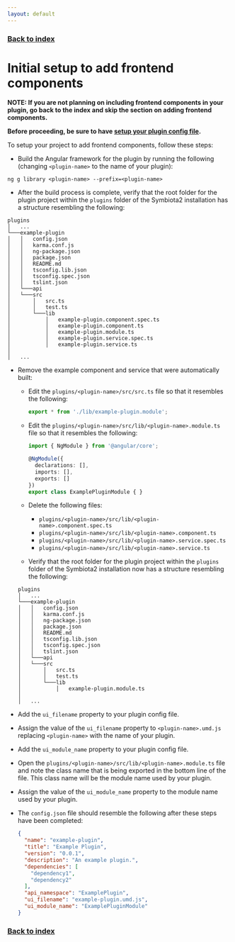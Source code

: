 ```yaml
---
layout: default
---
```


### [Back to index](./index.html)

# Initial setup to add frontend components

**NOTE: If you are not planning on including frontend components in your plugin, go back to the index and skip the section 
on adding frontend components.**

**Before proceeding, be sure to have [setup your plugin config file](./initial-config-file-setup.html).**

To setup your project to add frontend components, follow these steps:
- Build the Angular framework for the plugin by running the following (changing `<plugin-name>` to the name of your plugin):
```shell
ng g library <plugin-name> --prefix=<plugin-name>
```
- After the build process is complete, verify that the root folder for the plugin project within the `plugins` folder 
of the Symbiota2 installation has a structure resembling the following:

```
plugins
│   ...
└───example-plugin
│   │   config.json
│   │   karma.conf.js
│   │   ng-package.json
│   │   package.json
│   │   README.md
│   │   tsconfig.lib.json
│   │   tsconfig.spec.json
│   │   tslint.json
│   └───api
│   └───src
│       │   src.ts
│       │   test.ts
│       └───lib
│           │   example-plugin.component.spec.ts
│           │   example-plugin.component.ts
│           │   example-plugin.module.ts
│           │   example-plugin.service.spec.ts
│           │   example-plugin.service.ts
│   
│   ...
```
- Remove the example component and service that were automatically built:
  - Edit the `plugins/<plugin-name>/src/src.ts` file so that it resembles the following:
    ```typescript
    export * from './lib/example-plugin.module';
    ```
  
  - Edit the `plugins/<plugin-name>/src/lib/<plugin-name>.module.ts` file so that it resembles the following:
      ```typescript
      import { NgModule } from '@angular/core';
      
      @NgModule({
        declarations: [],
        imports: [],
        exports: []
      })
      export class ExamplePluginModule { }
      ```
  
  - Delete the following files:
    - `plugins/<plugin-name>/src/lib/<plugin-name>.component.spec.ts`
    - `plugins/<plugin-name>/src/lib/<plugin-name>.component.ts`
    - `plugins/<plugin-name>/src/lib/<plugin-name>.service.spec.ts`
    - `plugins/<plugin-name>/src/lib/<plugin-name>.service.ts`
  - Verify that the root folder for the plugin project within the `plugins` folder of the Symbiota2 installation now has 
    a structure resembling the following:
  
  ```
  plugins
  │   ...
  └───example-plugin
  │   │   config.json
  │   │   karma.conf.js
  │   │   ng-package.json
  │   │   package.json
  │   │   README.md
  │   │   tsconfig.lib.json
  │   │   tsconfig.spec.json
  │   │   tslint.json
  │   └───api
  │   └───src
  │       │   src.ts
  │       │   test.ts
  │       └───lib
  │           │   example-plugin.module.ts
  │   
  │   ...
  ```
- Add the `ui_filename` property to your plugin config file.
- Assign the value of the `ui_filename` property to `<plugin-name>.umd.js` replacing `<plugin-name>` with the name of 
  your plugin.
- Add the `ui_module_name` property to your plugin config file.
- Open the `plugins/<plugin-name>/src/lib/<plugin-name>.module.ts` file and note the class name that is being exported 
  in the bottom line of the file. This class name will be the module name used by your plugin.
- Assign the value of the `ui_module_name` property to the module name used by your plugin.
- The `config.json` file should resemble the following after these steps have been completed:
    ```json
    {
      "name": "example-plugin",
      "title": "Example Plugin",
      "version": "0.0.1",
      "description": "An example plugin.",
      "dependencies": [
        "dependency1",
        "dependency2"
      ],
      "api_namespace": "ExamplePlugin",
      "ui_filename": "example-plugin.umd.js",
      "ui_module_name": "ExamplePluginModule"
    }
    ```

### [Back to index](./index.html)
